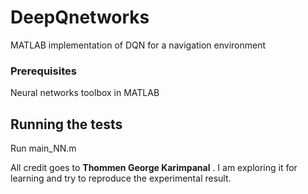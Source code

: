 # DeepQnetworks
MATLAB implementation of DQN for a navigation environment

### Prerequisites

Neural networks toolbox in MATLAB

## Running the tests

Run main_NN.m



All credit goes to **Thommen George Karimpanal** . I am exploring it for learning and try to reproduce the experimental result.
